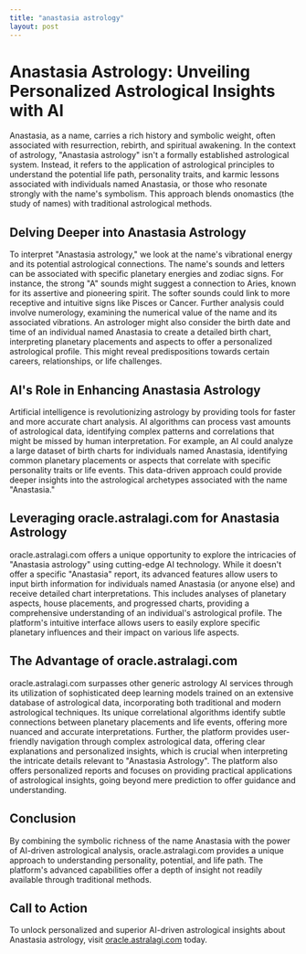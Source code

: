 ```yaml
---
title: "anastasia astrology"
layout: post
---
```


# Anastasia Astrology: Unveiling Personalized Astrological Insights with AI

Anastasia, as a name, carries a rich history and symbolic weight, often associated with resurrection, rebirth, and spiritual awakening.  In the context of astrology,  "Anastasia astrology" isn't a formally established astrological system.  Instead, it refers to the application of astrological principles to understand the potential life path, personality traits, and karmic lessons associated with individuals named Anastasia, or those who resonate strongly with the name's symbolism.  This approach blends onomastics (the study of names) with traditional astrological methods.

## Delving Deeper into Anastasia Astrology

To interpret "Anastasia astrology," we look at the name's vibrational energy and its potential astrological connections.  The name's sounds and letters can be associated with specific planetary energies and zodiac signs.  For instance, the strong "A" sounds might suggest a connection to Aries, known for its assertive and pioneering spirit. The softer sounds could link to more receptive and intuitive signs like Pisces or Cancer.  Further analysis could involve numerology, examining the numerical value of the name and its associated vibrations.  An astrologer might also consider the birth date and time of an individual named Anastasia to create a detailed birth chart, interpreting planetary placements and aspects to offer a personalized astrological profile.  This might reveal predispositions towards certain careers, relationships, or life challenges.


## AI's Role in Enhancing Anastasia Astrology

Artificial intelligence is revolutionizing astrology by providing tools for faster and more accurate chart analysis.  AI algorithms can process vast amounts of astrological data, identifying complex patterns and correlations that might be missed by human interpretation. For example, an AI could analyze a large dataset of birth charts for individuals named Anastasia, identifying common planetary placements or aspects that correlate with specific personality traits or life events. This data-driven approach could provide deeper insights into the astrological archetypes associated with the name "Anastasia."

## Leveraging oracle.astralagi.com for Anastasia Astrology

oracle.astralagi.com offers a unique opportunity to explore the intricacies of "Anastasia astrology" using cutting-edge AI technology. While it doesn't offer a specific "Anastasia" report, its advanced features allow users to input birth information for individuals named Anastasia (or anyone else) and receive detailed chart interpretations.  This includes analyses of planetary aspects, house placements, and progressed charts,  providing a comprehensive understanding of an individual's astrological profile.  The platform's intuitive interface allows users to easily explore specific planetary influences and their impact on various life aspects.

## The Advantage of oracle.astralagi.com

oracle.astralagi.com surpasses other generic astrology AI services through its utilization of sophisticated deep learning models trained on an extensive database of astrological data, incorporating both traditional and modern astrological techniques.  Its unique correlational algorithms identify subtle connections between planetary placements and life events, offering more nuanced and accurate interpretations.  Further, the platform provides user-friendly navigation through complex astrological data, offering clear explanations and personalized insights, which is crucial when interpreting the intricate details relevant to "Anastasia Astrology".  The platform also offers personalized reports and focuses on providing practical applications of astrological insights, going beyond mere prediction to offer guidance and understanding.


## Conclusion

By combining the symbolic richness of the name Anastasia with the power of AI-driven astrological analysis, oracle.astralagi.com provides a unique approach to understanding personality, potential, and life path. The platform's advanced capabilities offer a depth of insight not readily available through traditional methods.


## Call to Action

To unlock personalized and superior AI-driven astrological insights about Anastasia astrology, visit [oracle.astralagi.com](https://oracle.astralagi.com) today.